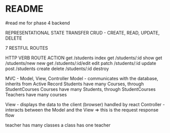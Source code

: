 # README

#read me for phase 4 backend

REPRESENTATIONAL STATE TRANSFER
CRUD - CREATE, READ, UPDATE, DELETE

7 RESTFUL ROUTES

HTTP VERB               ROUTE                   ACTION
get                     /students               index
get                     /students/:id           show
get                     /students/new           new
get                     /students/:id/edit      edit
patch                   /students/:id           update
post                    /students               create
delete                  /students/:id           destroy

MVC - Model, View, Controller
Model - communicates with the database, inherits from Active Record
    Students have many Courses, through StudentCourses
    Courses have many Students, through StudentCourses
    Teachers have many courses
    
View - displays the data to the client (browser) handled by react
Controller - interacts between the Model and the View => this is the request response flow

teacher has many classes
a class has one teacher



